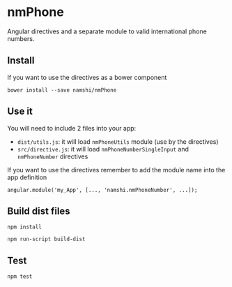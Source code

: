 # nmPhone

Angular directives and a separate module to valid international phone numbers.

## Install

If you want to use the directives as a bower component

```
bower install --save namshi/nmPhone
```

## Use it

You will need to include 2 files into your app:

* `dist/utils.js`: it will load `nmPhoneUtils` module (use by the directives)
* `src/directive.js`: it will load `nmPhoneNumberSingleInput` and `nmPhoneNumber` directives

If you want to use the directives remember to add the module name into the app definition

```
angular.module('my_App', [..., 'namshi.nmPhoneNumber', ...]);
```

## Build dist files

```
npm install
```

```
npm run-script build-dist
```

## Test

```
npm test
```
